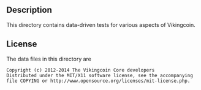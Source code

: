 Description
------------

This directory contains data-driven tests for various aspects of Vikingcoin.

License
--------

The data files in this directory are

    Copyright (c) 2012-2014 The Vikingcoin Core developers
    Distributed under the MIT/X11 software license, see the accompanying
    file COPYING or http://www.opensource.org/licenses/mit-license.php.

